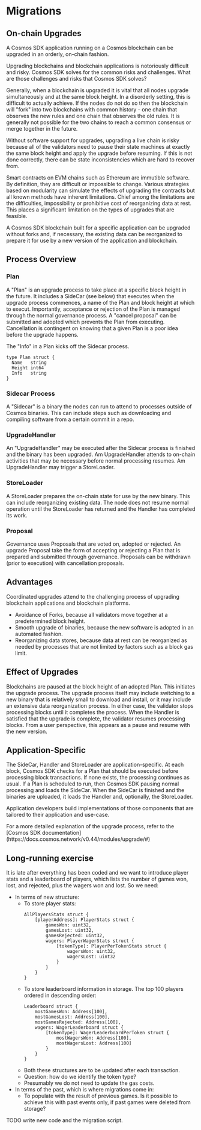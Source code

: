 # Migrations

## On-chain Upgrades

A Cosmos SDK application running on a Cosmos blockchain can be upgraded in an orderly, on-chain fashion. 

Upgrading blockchains and blockchain applications is notoriously difficult and risky. Cosmos SDK solves for the common risks and challenges. What are those challenges and risks that Cosmos SDK solves?

Generally, when a blockchain is upgraded it is vital that all nodes upgrade simultaneously and at the same block height. In a disorderly setting, this is difficult to actually achieve. If the nodes do not do so then the blockchain will "fork" into two blockchains with common history - one chain that observes the new rules and one chain that observes the old rules. It is generally not possible for the two chains to reach a common consensus or merge together in the future. 

<HighlightBox type="info">
Without software support for upgrades, upgrading a live chain is risky because all of the validators need to pause their state machines at exactly the same block height and apply the upgrade before resuming. If this is not done correctly, there can be state inconsistencies which are hard to recover from.
</HighlightBox>

Smart contracts on EVM chains such as Ethereum are immutible software. By definition, they are difficult or impossible to change. Various strategies based on modularity can simulate the effects of upgrading the contracts but all known methods have inherent limitations. Chief among the limitations are the difficulties, impossibility or prohibitive cost of reorganizing data at rest. This places a significant limitation on the types of upgrades that are feasible. 

A Cosmos SDK blockchain built for a specific application can be upgraded without forks and, if necessary, the existing data can be reorganized to prepare it for use by a new version of the application and blockchain. 

## Process Overview

### Plan

A "Plan" is an upgrade process to take place at a specific block height in the future. It includes a SideCar (see below) that executes when the upgrade process commences, a name of the Plan and block height at which to execut. Importantly, acceptance or rejection of the Plan is managed through the normal governance process. A "cancel proposal" can be submitted and adopted which prevents the Plan from executing. Cancellation is contingent on knowing that a given Plan is a poor idea before the upgrade happens.  

The "Info" in a Plan kicks off the Sidecar process.

```shell
type Plan struct {
  Name   string
  Height int64
  Info   string
}
```

### Sidecar Process

A "Sidecar" is a binary the nodes can run to attend to processes outside of Cosmos binaries. This can include steps such as downloading and compiling software from a certain commit in a repo.

### UpgradeHandler

An "UpgradeHandler" may be executed after the Sidecar process is finished and the binary has been upgraded. Am UpgradeHandler attends to on-chain activities that may be necessary before normal processing resumes. Am UpgradeHandler may trigger a StoreLoader. 

### StoreLoader

A StoreLoader prepares the on-chain state for use by the new binary. This can include reorganizing existing data. The node does not resume normal operation until the StoreLoader has returned and the Handler has completed its work. 

### Proposal

Governance uses Proposals that are voted on, adopted or rejected. An upgrade Proposal take the form of accepting or rejecting a Plan that is prepared and submitted through governance. Proposals can be withdrawn (prior to execution) with cancellation proposals. 

## Advantages

Coordinated upgrades attend to the challenging process of upgrading blockchain applications and blockchain platforms. 

* Avoidance of Forks, because all validators move together at a predetermined block height. 
* Smooth upgrade of binaries, because the new software is adopted in an automated fashion. 
* Reorganizing data stores, because data at rest can be reorganized as needed by processes that are not limited by factors such as a block gas limit. 

## Effect of Upgrades

Blockchains are paused at the block height of an adopted Plan. This initiates the upgrade process. The upgrade process itself may include switching to a new binary that is relatively small to download and install, or it may include an extensive data reorganization process. In either case, the validator stops processing blocks until it completes the process. When the Handler is satisfied that the upgrade is complete, the validator resumes processing blocks. From a user perspective, this appears as a pause and resume with the new version. 

## Application-Specific

The SideCar, Handler and StoreLoader are application-specific. At each block, Cosmos SDK checks for a Plan that should be executed before processing block transactions. If none exists, the processing continues as usual. If a Plan is scheduled to run, then Cosmos SDK pausing normal processing and loads the SideCar. When the SideCar is finished and the binaries are uploaded, it loads the Handler and, optionally, the StoreLoader. 

Application developers build implementations of those components that are tailored to their application and use-case.

<HighlightBox type="info">
For a more detailed explanation of the upgrade process, refer to the [Cosmos SDK documentation](https://docs.cosmos.network/v0.44/modules/upgrade/#)
</HighlightBox>

## Long-running exercise

It is late after everything has been coded and we want to introduce player stats and a leaderboard of players, which lists the number of games won, lost, and rejected, plus the wagers won and lost. So we need:

* In terms of new structure:
    * To store player stats:
        ```
        AllPlayersStats struct {
            [playerAddress]: PlayerStats struct {
                gamesWon: uint32,
                gamesLost: uint32,
                gamesRejected: uint32,
                wagers: PlayerWagerStats struct {
                    [tokenType]: PlayerPerTokenStats struct {
                        wagersWon: uint32,
                        wagersLost: uint32
                    }
                }
            }
        }
        ```
    * To store leaderboard information in storage. The top 100 players ordered in descending order:
        ```
        Leaderboard struct {
            mostGamesWon: Address[100],
            mostGamesLost: Address[100],
            mostGamesRejected: Address[100],
            wagers: WagerLeaderboard struct {
                [tokenType]: WagerLeaderboardPerToken struct {
                    mostWagersWon: Address[100],
                    mostWagersLost: Address[100]
                }
            }
        }
        ```
    * Both these structures are to be updated after each transaction.
    * Question: how do we identify the token type?
    * Presumably we do not need to update the gas costs.
* In terms of the past, which is where migrations come in:
    * To populate with the result of previous games. Is it possible to achieve this with past events only, if past games were deleted from storage?

TODO write new code and the migration script.

